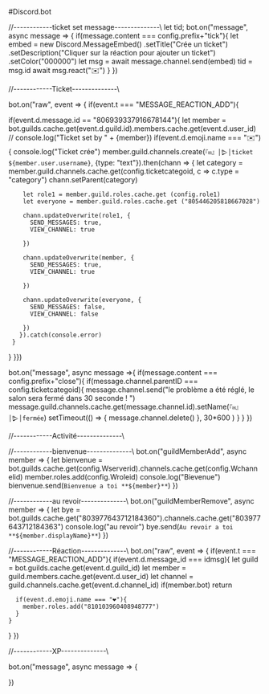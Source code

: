 #Discord.bot



//------------ticket set message--------------\\
let tid;
bot.on("message", async message => {
  if(message.content === config.prefix+"tick"){
      let embed = new Discord.MessageEmbed()
      .setTitle("Crée un ticket")
      .setDescription("Cliquer sur la réaction pour ajouter un ticket")
      .setColor("000000")
      let msg = await message.channel.send(embed)
      tid = msg.id
      await msg.react("✉️")
  }
})

//------------Ticket--------------\\

bot.on("raw", event => {
if(event.t === "MESSAGE_REACTION_ADD"){ 
  
   if(event.d.message.id == "806939337916678144"){
    let member = bot.guilds.cache.get(event.d.guild.id).members.cache.get(event.d.user_id)  //
    console.log("Ticket set by " + {member})
    if(event.d.emoji.name === "✉️"){
      console.log("Ticket crée")
      member.guild.channels.create(`『✉』│𒌇│ticket ${member.user.username}`, {type: "text"}).then(chann => {
        let category = member.guild.channels.cache.get(config.ticketcategoid, c => c.type = "category")
         chann.setParent(category)

        let role1 = member.guild.roles.cache.get (config.role1)
        let everyone = member.guild.roles.cache.get ("805446205818667028")

        chann.updateOverwrite(role1, {
          SEND_MESSAGES: true,
          VIEW_CHANNEL: true

        })

        chann.updateOverwrite(member, {
          SEND_MESSAGES: true,
          VIEW_CHANNEL: true

        })

        chann.updateOverwrite(everyone, {
          SEND_MESSAGES: false,
          VIEW_CHANNEL: false

        })
       }).catch(console.error)
     }
   }
 }})

 bot.on("message", async message =>{
   if(message.content === config.prefix+"close"){
     if(message.channel.parentID === config.ticketcategoid){
       message.channel.send("le problème a été réglé, le salon sera fermé dans 30 seconde ! ")
       message.guild.channels.cache.get(message.channel.id).setName(`『✉』│𒌇│fermée`)
       setTimeout(() => {
         message.channel.delete()
       }, 30*600
       )
     }
   }
 })







 //------------Activité--------------\\



//------------bienvenue--------------\\
bot.on("guildMemberAdd", async member => {
  let bienvenue = bot.guilds.cache.get(config.Wserverid).channels.cache.get(config.Wchannelid)
  member.roles.add(config.Wroleid)
  console.log("Bievenue")
  bienvenue.send(`Bienvenue a toi **${member}**`)
})

//------------au revoir--------------\\
bot.on("guildMemberRemove", async member => {
  let bye  = bot.guilds.cache.get("803977643712184360").channels.cache.get("803977643712184363")
  console.log("au revoir")
  bye.send(`Au revoir a toi **${member.displayName}**`)
})





//------------Réaction--------------\\
bot.on("raw", event => {
  if(event.t === "MESSAGE_REACTION_ADD"){
    if(event.d.message_id === idmsg){
      let guild = bot.guilds.cache.get(event.d.guild_id)
      let member = guild.members.cache.get(event.d.user_id)
      let channel = guild.channels.cache.get(event.d.channel_id)
      if(member.bot) return 

      if(event.d.emoji.name === "❤️"){
        member.roles.add("810103960408948777")
      }
    }
  }
})


//------------XP--------------\\

bot.on("message", async message => {

})
